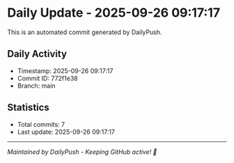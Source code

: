 # Daily Update - 2025-09-26 09:17:17

This is an automated commit generated by DailyPush.

## Daily Activity
- Timestamp: 2025-09-26 09:17:17
- Commit ID: 772f1e38
- Branch: main

## Statistics
- Total commits: 7
- Last update: 2025-09-26 09:17:17

---
*Maintained by DailyPush - Keeping GitHub active! 🚀*
